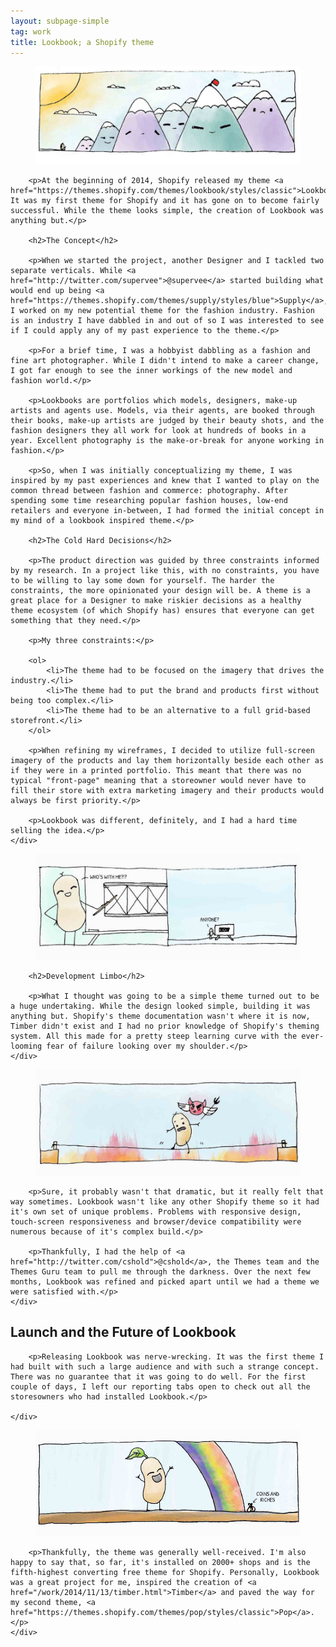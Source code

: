 ```yaml
---
layout: subpage-simple
tag: work
title: Lookbook; a Shopify theme
---
```


<figure>
  <img src="/img/project/07-01lookbook.jpg">
</figure>

<div class="grid grid--full">
	<div class="grid__item push--one--two-twelfths one--eight-twelfths">

		<p>At the beginning of 2014, Shopify released my theme <a href="https://themes.shopify.com/themes/lookbook/styles/classic">Lookbook</a>. It was my first theme for Shopify and it has gone on to become fairly successful. While the theme looks simple, the creation of Lookbook was anything but.</p>

		<h2>The Concept</h2>

		<p>When we started the project, another Designer and I tackled two separate verticals. While <a href="http://twitter.com/supervee">@supervee</a> started building what would end up being <a href="https://themes.shopify.com/themes/supply/styles/blue">Supply</a>, I worked on my new potential theme for the fashion industry. Fashion is an industry I have dabbled in and out of so I was interested to see if I could apply any of my past experience to the theme.</p>

		<p>For a brief time, I was a hobbyist dabbling as a fashion and fine art photographer. While I didn't intend to make a career change, I got far enough to see the inner workings of the new model and fashion world.</p>

		<p>Lookbooks are portfolios which models, designers, make-up artists and agents use. Models, via their agents, are booked through their books, make-up artists are judged by their beauty shots, and the fashion designers they all work for look at hundreds of books in a year. Excellent photography is the make-or-break for anyone working in fashion.</p>

		<p>So, when I was initially conceptualizing my theme, I was inspired by my past experiences and knew that I wanted to play on the common thread between fashion and commerce: photography. After spending some time researching popular fashion houses, low-end retailers and everyone in-between, I had formed the initial concept in my mind of a lookbook inspired theme.</p>

		<h2>The Cold Hard Decisions</h2>

		<p>The product direction was guided by three constraints informed by my research. In a project like this, with no constraints, you have to be willing to lay some down for yourself. The harder the constraints, the more opinionated your design will be. A theme is a great place for a Designer to make riskier decisions as a healthy theme ecosystem (of which Shopify has) ensures that everyone can get something that they need.</p>

		<p>My three constraints:</p>

		<ol>
			<li>The theme had to be focused on the imagery that drives the industry.</li>
			<li>The theme had to put the brand and products first without being too complex.</li>
			<li>The theme had to be an alternative to a full grid-based storefront.</li>
		</ol>

		<p>When refining my wireframes, I decided to utilize full-screen imagery of the products and lay them horizontally beside each other as if they were in a printed portfolio. This meant that there was no typical "front-page" meaning that a storeowner would never have to fill their store with extra marketing imagery and their products would always be first priority.</p>

		<p>Lookbook was different, definitely, and I had a hard time selling the idea.</p>
	</div>
</div>

<figure>
  <img src="/img/project/07-02lookbook.jpg">
</figure>

<div class="grid grid--full">
	<div class="grid__item push--one--two-twelfths one--eight-twelfths">

		<h2>Development Limbo</h2>

		<p>What I thought was going to be a simple theme turned out to be a huge undertaking. While the design looked simple, building it was anything but. Shopify's theme documentation wasn't where it is now, Timber didn't exist and I had no prior knowledge of Shopify's theming system. All this made for a pretty steep learning curve with the ever-looming fear of failure looking over my shoulder.</p>
	</div>
</div>

<figure>
  <img src="/img/project/07-03lookbook.jpg">
</figure>

<div class="grid grid--full">
	<div class="grid__item push--one--two-twelfths one--eight-twelfths">

		<p>Sure, it probably wasn't that dramatic, but it really felt that way sometimes. Lookbook wasn't like any other Shopify theme so it had it's own set of unique problems. Problems with responsive design, touch-screen responsiveness and browser/device compatibility were numerous because of it's complex build.</p>

		<p>Thankfully, I had the help of <a href="http://twitter.com/cshold">@cshold</a>, the Themes team and the Themes Guru team to pull me through the darkness. Over the next few months, Lookbook was refined and picked apart until we had a theme we were satisfied with.</p>
	</div>
</div>

<h2>Launch and the Future of Lookbook</h2>

<div class="grid grid--full">
	<div class="grid__item push--one--two-twelfths one--eight-twelfths">

		<p>Releasing Lookbook was nerve-wrecking. It was the first theme I had built with such a large audience and with such a strange concept. There was no guarantee that it was going to do well. For the first couple of days, I left our reporting tabs open to check out all the storesowners who had installed Lookbook.</p>

	</div>
</div>

<figure>
  <img src="/img/project/07-04lookbook.jpg">
</figure>

<div class="grid grid--full">
	<div class="grid__item push--one--two-twelfths one--eight-twelfths">

		<p>Thankfully, the theme was generally well-received. I'm also happy to say that, so far, it's installed on 2000+ shops and is the fifth-highest converting free theme for Shopify. Personally, Lookbook was a great project for me, inspired the creation of <a href="/work/2014/11/13/timber.html">Timber</a> and paved the way for my second theme, <a href="https://themes.shopify.com/themes/pop/styles/classic">Pop</a>.</p>
	</div>
</div>